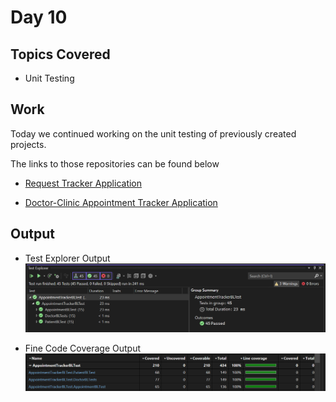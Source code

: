 # Day 10

## Topics Covered

* Unit Testing


## Work

Today we continued working on the unit testing of previously created projects. 

The links to those repositories can be found below

* [Request Tracker Application](https://github.com/ash0306/Genspark-Training/tree/master/Day%207/RequestTrackerApplicationSolution)

* [Doctor-Clinic Appointment Tracker Application](https://github.com/ash0306/Genspark-Training/tree/master/Day%207/AppointmentTrackerApplicationSolution)


## Output

* Test Explorer Output
![TestExplorer](https://github.com/ash0306/Genspark-Training/blob/master/Day%2010/Test%20Explorer%20Output.png)

* Fine Code Coverage Output
![FineCodeCoverage](https://github.com/ash0306/Genspark-Training/blob/master/Day%2010/Fine%20Code%20Coverage%20Output.png)
